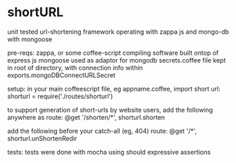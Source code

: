 shortURL
========

unit tested url-shortening framework operating with zappa js and mongo-db with mongoose

pre-reqs:
zappa, or some coffee-script compiling software built ontop of express js
mongoose used as adaptor for mongodb
secrets.coffee file kept in root of directory, with connection info within exports.mongoDBConnectURLSecret

setup:
in your main coffeescript file, eg appname.coffee, import short url:
shorturl = require('./routes/shorturl')

to support generation of short-urls by website users, add the following anywhere as route:
  @get '/shorten/*', shorturl.shorten

add the following before your catch-all (eg, 404) route:
  @get '/*', shorturl.unShortenRedir

tests:
tests were done with mocha using should expressive assertions
